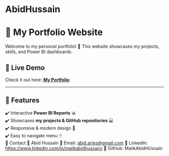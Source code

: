 # AbidHussain
# 🌟 My Portfolio Website

Welcome to my personal portfolio! 🚀 This website showcases my projects, skills, and Power BI dashboards.

## 🔗 Live Demo
Check it out here: **[My Portfolio](https://malikabidhussain.github.io/AbidHussain/)**

---

## 📌 Features
✔️ Interactive **Power BI Reports** 📊  
✔️ Showcases **my projects & GitHub repositories** 💻  
✔️ Responsive & modern design 🎨  
✔️ Easy to navigate menu 🖱️  
📧 Contact
👤 Abid Hussain
📩 Email: abid.aries@gmail.com
🔗 LinkedIn: https://www.linkedin.com/in/malikabidhussain/
🐙 GitHub: MalikAbidHUssain

